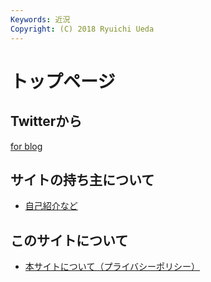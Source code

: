 ```yaml
---
Keywords: 近況
Copyright: (C) 2018 Ryuichi Ueda
---
```


# トップページ 

## Twitterから

<a class="twitter-grid" data-partner="tweetdeck" href="https://twitter.com/ryuichiueda/timelines/990954344894771200?ref_src=twsrc%5Etfw">for blog</a> <script async src="https://platform.twitter.com/widgets.js" charset="utf-8"></script>

## サイトの持ち主について

* [自己紹介など](/?page=bio)

## このサイトについて

* [本サイトについて（プライバシーポリシー）](https://b.ueda.tech/?page=privacy)
